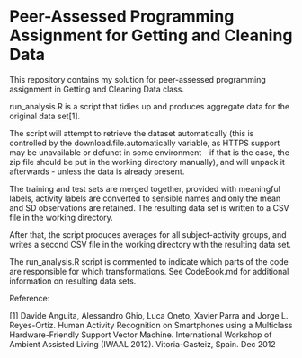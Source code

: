 Peer-Assessed Programming Assignment for Getting and Cleaning Data
==================

This repository contains my solution for peer-assessed programming assignment in Getting and Cleaning Data class.

run_analysis.R is a script that tidies up and produces aggregate data for the original data set[1].

The script will attempt to retrieve the dataset automatically (this is controlled by the download.file.automatically variable, as HTTPS support may be unavailable or defunct in some environment - if that is the case, the zip file should be put in the working directory manually), and will unpack it afterwards - unless the data is already present.

The training and test sets are merged together, provided with meaningful labels, activity labels are converted to sensible names and only the mean and SD observations are retained. The resulting data set is written to a CSV file in the working directory.

After that, the script produces averages for all subject-activity groups, and writes a second CSV file in the working directory with the resulting data set.

The run_analysis.R script is commented to indicate which parts of the code are responsible for which transformations. See CodeBook.md for additional information on resulting data sets.

Reference:

[1] Davide Anguita, Alessandro Ghio, Luca Oneto, Xavier Parra and Jorge L. Reyes-Ortiz. Human Activity Recognition on Smartphones using a Multiclass Hardware-Friendly Support Vector Machine. International Workshop of Ambient Assisted Living (IWAAL 2012). Vitoria-Gasteiz, Spain. Dec 2012
